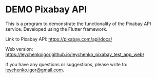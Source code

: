 # DEMO Pixabay API
This is a program to demonstrate the functionality of the Pixabay API service.
Developed using the Flutter framework.

Link to Pixabay API: https://pixabay.com/api/docs/

Web version: https://leychenkoigor.github.io/leychenko_pixabay_test_app_web/

If you have any questions or suggestions, please write to: leychenko.igor@gmail.com.